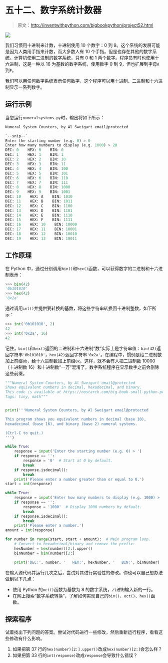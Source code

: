 # 五十二、数字系统计数器

> 原文：<http://inventwithpython.com/bigbookpython/project52.html>

![](img/9d995d63aaead72cad01120081eb8f75.png)

我们习惯用十进制来计数，十进制使用 10 个数字：0 到 9。这个系统的发展可能是因为人类用手指来计数，而大多数人有 10 个手指。但是也存在其他的数字系统。计算机使用二进制的数字系统，只有 0 和 1 两个数字。程序员有时也使用十六进制，这是一种以 16 为基数的数字系统，使用数字 0 到 9，但也扩展到字母`A`到`F`。

我们可以用任何数字系统表示任何数字，这个程序可以用十进制、二进制和十六进制显示一系列数字。

## 运行示例

当您运行`numeralsystems.py`时，输出将如下所示：

```py
Numeral System Counters, by Al Sweigart email@protected

`--snip--`
Enter the starting number (e.g. 0) > 0
Enter how many numbers to display (e.g. 1000) > 20
DEC: 0    HEX: 0    BIN: 0
DEC: 1    HEX: 1    BIN: 1
DEC: 2    HEX: 2    BIN: 10
DEC: 3    HEX: 3    BIN: 11
DEC: 4    HEX: 4    BIN: 100
DEC: 5    HEX: 5    BIN: 101
DEC: 6    HEX: 6    BIN: 110
DEC: 7    HEX: 7    BIN: 111
DEC: 8    HEX: 8    BIN: 1000
DEC: 9    HEX: 9    BIN: 1001
DEC: 10    HEX: A    BIN: 1010
DEC: 11    HEX: B    BIN: 1011
DEC: 12    HEX: C    BIN: 1100
DEC: 13    HEX: D    BIN: 1101
DEC: 14    HEX: E    BIN: 1110
DEC: 15    HEX: F    BIN: 1111
DEC: 16    HEX: 10    BIN: 10000
DEC: 17    HEX: 11    BIN: 10001
DEC: 18    HEX: 12    BIN: 10010
DEC: 19    HEX: 13    BIN: 10011
```

## 工作原理

在 Python 中，通过分别调用`bin()`和`hex()`函数，可以获得数字的二进制和十六进制表示：

```py
>>> bin(42)
'0b101010'
>>> hex(42)
'0x2a'
```

通过调用`int()`并提供要转换的基数，将这些字符串转换回十进制整数，如下所示：

```py
>>> int('0b101010', 2)
42
>>> int('0x2a', 16)
42
```

记住，`bin()`和`hex()`返回的二进制和十六进制“数”实际上是字符串值：`bin(42)`返回字符串`'0b101010'`，`hex(42)`返回字符串`'0x2a'`。在编程中，惯例是给二进制数加上前缀`0b`，给十六进制数加上前缀`0x`。这样，就不会有人把二进制数 10000（十进制数 16）和十进制数“一万”混淆了。数字系统程序在显示数字之前会删除这些前缀。

```py
"""Numeral System Counters, by Al Sweigart email@protected
Shows equivalent numbers in decimal, hexadecimal, and binary.
This code is available at https://nostarch.com/big-book-small-python-programming
Tags: tiny, math"""


print('''Numeral System Counters, by Al Sweigart email@protected

This program shows you equivalent numbers in decimal (base 10),
hexadecimal (base 16), and binary (base 2) numeral systems.

(Ctrl-C to quit.)
''')

while True:
    response = input('Enter the starting number (e.g. 0) > ')
    if response == '':
        response = '0'  # Start at 0 by default.
        break
    if response.isdecimal():
        break
    print('Please enter a number greater than or equal to 0.')
start = int(response)

while True:
    response = input('Enter how many numbers to display (e.g. 1000) > ')
    if response == '':
        response = '1000'  # Display 1000 numbers by default.
        break
    if response.isdecimal():
        break
    print('Please enter a number.')
amount = int(response)

for number in range(start, start + amount):  # Main program loop.
    # Convert to hexadecimal/binary and remove the prefix:
    hexNumber = hex(number)[2:].upper()
    binNumber = bin(number)[2:]

    print('DEC:', number, '   HEX:', hexNumber, '   BIN:', binNumber) 
```

在输入源代码并运行几次之后，尝试对其进行实验性的修改。你也可以自己想办法做到以下几点：

*   使用 Python 的`oct()`函数为基数为 8 的数字系统，*八进制*输入新的一行。
*   在网上搜索“数字系统转换”，了解如何实现自己的`bin()`、`oct()`、`hex()`函数。

## 探索程序

试着找出下列问题的答案。尝试对代码进行一些修改，然后重新运行程序，看看这些修改有什么影响。

1.  如果把第 37 行的`hex(number)[2:].upper()`改成`hex(number)[2:]`会怎么样？
2.  如果把第 33 行的`int(response)`改成`response`会导致什么错误？